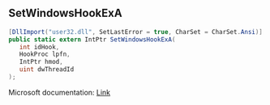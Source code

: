 ## SetWindowsHookExA

```csharp
[DllImport("user32.dll", SetLastError = true, CharSet = CharSet.Ansi)]
public static extern IntPtr SetWindowsHookExA(
   int idHook,
   HookProc lpfn,
   IntPtr hmod,
   uint dwThreadId
);
```

Microsoft documentation: [Link](https://docs.microsoft.com/en-us/windows/win32/api/winuser/nf-winuser-setwindowshookexw)
